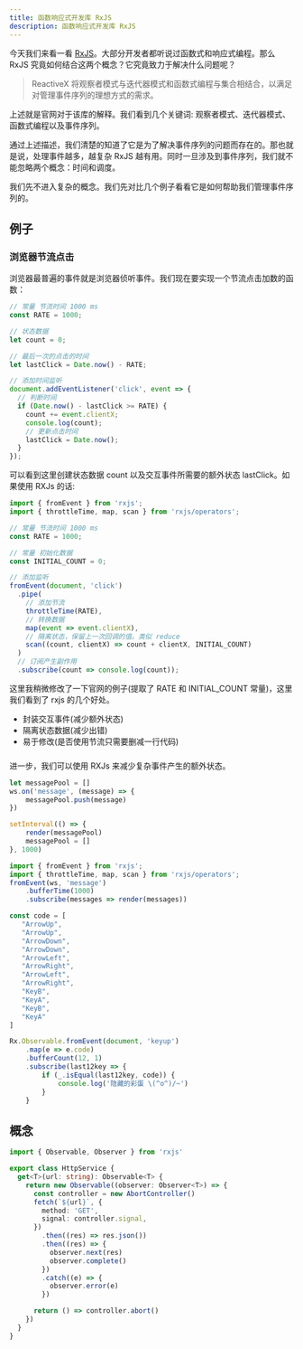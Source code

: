 ```yaml
---
title: 函数响应式开发库 RxJS
description: 函数响应式开发库 RxJS
---
```


今天我们来看一看 [RxJS](https://rxjs.dev/)。大部分开发者都听说过函数式和响应式编程。那么 RxJS 究竟如何结合这两个概念？它究竟致力于解决什么问题呢？

> ReactiveX 将观察者模式与迭代器模式和函数式编程与集合相结合，以满足对管理事件序列的理想方式的需求。

上述就是官网对于该库的解释。我们看到几个关键词: 观察者模式、迭代器模式、函数式编程以及事件序列。

通过上述描述，我们清楚的知道了它是为了解决事件序列的问题而存在的。那也就是说，处理事件越多，越复杂 RxJS 越有用。同时一旦涉及到事件序列，我们就不能忽略两个概念：时间和调度。

我们先不进入复杂的概念。我们先对比几个例子看看它是如何帮助我们管理事件序列的。

## 例子

### 浏览器节流点击

浏览器最普遍的事件就是浏览器侦听事件。我们现在要实现一个节流点击加数的函数：

```js
// 常量 节流时间 1000 ms 
const RATE = 1000;

// 状态数据
let count = 0;

// 最后一次的点击的时间
let lastClick = Date.now() - RATE;

// 添加时间监听
document.addEventListener('click', event => {
  // 判断时间
  if (Date.now() - lastClick >= RATE) {
    count += event.clientX;
    console.log(count);
    // 更新点击时间
    lastClick = Date.now();
  }
});
```

可以看到这里创建状态数据 count 以及交互事件所需要的额外状态 lastClick。如果使用 RXJs 的话:

```js
import { fromEvent } from 'rxjs';
import { throttleTime, map, scan } from 'rxjs/operators';

// 常量 节流时间 1000 ms 
const RATE = 1000;

// 常量 初始化数据
const INITIAL_COUNT = 0;

// 添加监听
fromEvent(document, 'click')
  .pipe(
    // 添加节流
    throttleTime(RATE),
    // 转换数据
    map(event => event.clientX),
    // 隔离状态，保留上一次回调的值。类似 reduce
    scan((count, clientX) => count + clientX, INITIAL_COUNT)
  )
  // 订阅产生副作用
  .subscribe(count => console.log(count));
```

这里我稍微修改了一下官网的例子(提取了 RATE 和 INITIAL_COUNT 常量)，这里我们看到了 rxjs 的几个好处。

- 封装交互事件(减少额外状态)
- 隔离状态数据(减少出错)
- 易于修改(是否使用节流只需要删减一行代码)

###

进一步，我们可以使用 RXJs 来减少复杂事件产生的额外状态。

```js
let messagePool = []
ws.on('message', (message) => {
    messagePool.push(message)
})

setInterval(() => {
    render(messagePool)
    messagePool = []
}, 1000)
```

```js
import { fromEvent } from 'rxjs';
import { throttleTime, map, scan } from 'rxjs/operators';
fromEvent(ws, 'message')
    .bufferTime(1000)
    .subscribe(messages => render(messages))
```

```js
const code = [
   "ArrowUp",
   "ArrowUp",
   "ArrowDown",
   "ArrowDown",
   "ArrowLeft",
   "ArrowRight",
   "ArrowLeft",
   "ArrowRight",
   "KeyB",
   "KeyA",
   "KeyB",
   "KeyA"
]

Rx.Observable.fromEvent(document, 'keyup')
    .map(e => e.code)
    .bufferCount(12, 1)
    .subscribe(last12key => {
        if (_.isEqual(last12key, code)) {
            console.log('隐藏的彩蛋 \(^o^)/~')
        }
    }
```


## 概念



```ts
import { Observable, Observer } from 'rxjs'

export class HttpService {
  get<T>(url: string): Observable<T> {
    return new Observable((observer: Observer<T>) => {
      const controller = new AbortController()
      fetch(`${url}`, {
        method: 'GET',
        signal: controller.signal,
      })
        .then((res) => res.json())
        .then((res) => {
          observer.next(res)
          observer.complete()
        })
        .catch((e) => {
          observer.error(e)
        })

      return () => controller.abort()
    })
  }
}
```